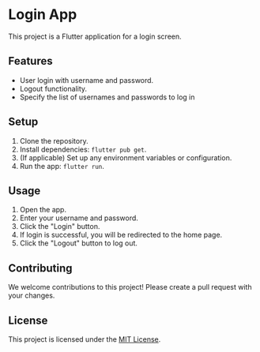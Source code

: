# Login App

This project is a Flutter application for a login screen.

## Features

* User login with username and password.
* Logout functionality.
* Specify the list of usernames and passwords to log in

## Setup

1. Clone the repository.
2. Install dependencies: `flutter pub get`.
3. (If applicable) Set up any environment variables or configuration.
4. Run the app: `flutter run`.

## Usage

1. Open the app.
2. Enter your username and password.
3. Click the "Login" button.
4. If login is successful, you will be redirected to the home page.
5. Click the "Logout" button to log out.

## Contributing

We welcome contributions to this project! Please create a pull request with your changes.

## License

This project is licensed under the [MIT License](LICENSE).
